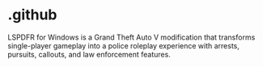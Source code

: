 # .github
LSPDFR for Windows is a Grand Theft Auto V modification that transforms single-player gameplay into a police roleplay experience with arrests, pursuits, callouts, and law enforcement features.
